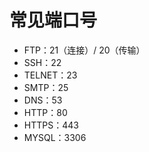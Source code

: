 # 常见端口号

- FTP：21（连接）/ 20（传输）
- SSH：22                 
- TELNET：23                 
- SMTP：25                 
- DNS：53                 
- HTTP：80                 
- HTTPS：443                
- MYSQL：3306               
